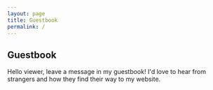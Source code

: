 ```yaml
---
layout: page
title: Guestbook
permalink: /
---
```


## Guestbook

Hello viewer, leave a message in my guestbook!
I'd love to hear from strangers and how they find their way to my website.

